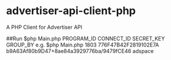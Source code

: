 # advertiser-api-client-php
A PHP Client for Advertiser API

##Run 
$php Main.php PROGRAM_ID CONNECT_ID SECRET_KEY GROUP_BY
e.g.
$php Main.php 1803 776F47B42F2819102E7A b9A63Af80b9D47+8ae84a3929776ba/9479fCE46 adspace

